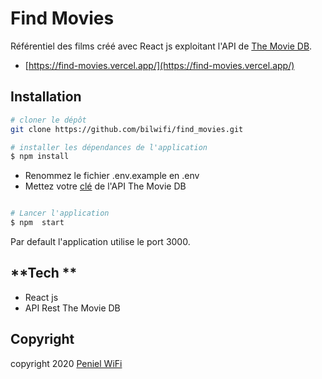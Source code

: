 # **Find Movies**

Référentiel des films créé avec React js exploitant l'API de [The Movie DB](https://developers.themoviedb.org/).
- [https://find-movies.vercel.app/](https://find-movies.vercel.app/)
## **Installation**

```bash
# cloner le dépôt
git clone https://github.com/bilwifi/find_movies.git

# installer les dépendances de l'application 
$ npm install 

```

- Renommez le fichier .env.example en .env
- Mettez votre [clé](https://developers.themoviedb.org/3/getting-started/introduction) de l'API The Movie DB
```bash

# Lancer l'application
$ npm  start 
```
Par default l'application utilise le port 3000.

## **Tech **
- React js
- API Rest The Movie DB



## **Copyright**
copyright 2020 [Peniel WiFi](https://github.com/bilwifi)
